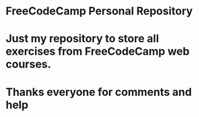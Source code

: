 # FreeCodeCamp Personal Repository
#
# Just my repository to  store all exercises from FreeCodeCamp web courses.
# Thanks everyone for comments and help
